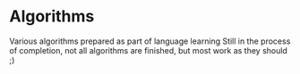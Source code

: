 # Algorithms
Various algorithms prepared as part of language learning
Still in the process of completion, not all algorithms are finished, but most work as they should ;)
